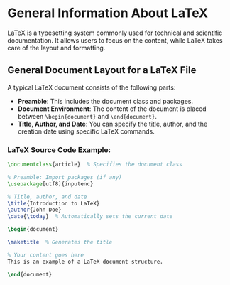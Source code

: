 # General Information About LaTeX

LaTeX is a typesetting system commonly used for technical and scientific documentation. It allows users to focus on the content, while LaTeX takes care of the layout and formatting.

## General Document Layout for a LaTeX File

A typical LaTeX document consists of the following parts:

- **Preamble**: This includes the document class and packages.
- **Document Environment**: The content of the document is placed between `\begin{document}` and `\end{document}`.
- **Title, Author, and Date**: You can specify the title, author, and the creation date using specific LaTeX commands.
  
### LaTeX Source Code Example:

```latex
\documentclass{article}  % Specifies the document class

% Preamble: Import packages (if any)
\usepackage[utf8]{inputenc}

% Title, author, and date
\title{Introduction to LaTeX}
\author{John Doe}
\date{\today}  % Automatically sets the current date

\begin{document}

\maketitle  % Generates the title

% Your content goes here
This is an example of a LaTeX document structure.

\end{document}

